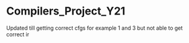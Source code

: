 # Compilers_Project_Y21
Updated till getting correct cfgs for example 1 and 3 but not able to get correct ir
